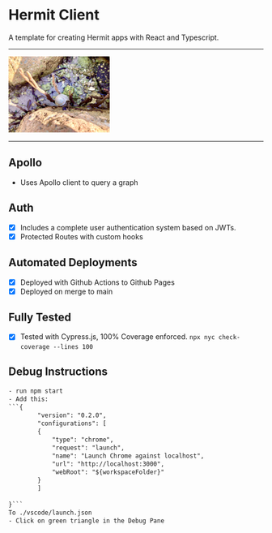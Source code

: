 # Hermit Client

A template for creating Hermit apps with React and Typescript.

<hr>
<img style="width: 200px" src="./public/shell.jpg">
<hr>

## Apollo

- Uses Apollo client to query a graph

## Auth

- [x] Includes a complete user authentication system based on JWTs.
- [x] Protected Routes with custom hooks

## Automated Deployments

- [x] Deployed with Github Actions to Github Pages
- [x] Deployed on merge to main

## Fully Tested

- [x] Tested with Cypress.js, 100% Coverage enforced.
      `npx nyc check-coverage --lines 100`

## Debug Instructions

    - run npm start
    - Add this:
    ```{
            "version": "0.2.0",
            "configurations": [
            {
                "type": "chrome",
                "request": "launch",
                "name": "Launch Chrome against localhost",
                "url": "http://localhost:3000",
                "webRoot": "${workspaceFolder}"
            }
            ]

    }```
    To ./vscode/launch.json
    - Click on green triangle in the Debug Pane
